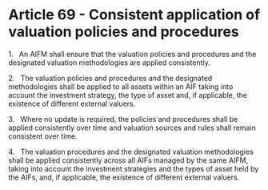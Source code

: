 # Article 69 - Consistent application of valuation policies and procedures


1.   An AIFM shall ensure that the valuation policies and procedures and the designated valuation methodologies are applied consistently.

2.   The valuation policies and procedures and the designated methodologies shall be applied to all assets within an AIF taking into account the investment strategy, the type of asset and, if applicable, the existence of different external valuers.

3.   Where no update is required, the policies and procedures shall be applied consistently over time and valuation sources and rules shall remain consistent over time.

4.   The valuation procedures and the designated valuation methodologies shall be applied consistently across all AIFs managed by the same AIFM, taking into account the investment strategies and the types of asset held by the AIFs, and, if applicable, the existence of different external valuers.
